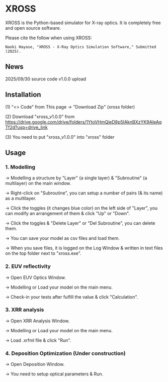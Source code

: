 # XROSS
XROSS is the Python-based simulator for X-ray optics. It is completely free and open source software. 

Please cite the follow when using XROSS:  

    Naoki Hayase, "XROSS - X-Ray Optics Simulation Software," Submitted (2025).

## News

2025/09/30 source code v1.0.0 upload 

## Installation

(1) "<> Code" from This page → "Download Zip" (xross folder)

(2) Download "xross_v1.0.0" from https://drive.google.com/drive/folders/1YtoVHmQieD8p5IAknBXzYK9AIeAqTf2d?usp=drive_link

(3) You need to put "xross_v1.0.0" into "xross" folder

## Usage

### 1. Modelling 
→ Modelling a structure by "Layer" (a single layer) & "Subroutine" (a multilayer) on the main window.

→ Right-click on "Subroutine", you can setup a number of pairs (& its name) as a multilayer.

→ Click the toggles (it changes blue color) on the left side of "Layer", you can modify an arrangement of them & click "Up" or "Down".

→ Click the toggles & "Delete Layer" or "Del Subroutine", you can delete them.

→ You can save your model as csv files and load them.

→ When you save files, it is logged on the Log Window & written in text files on the top folder next to "xross.exe".

### 2. EUV reflectivity 
→ Open EUV Optics Window. 

→ Modelling or Load your model on the main menu. 

→ Check-in your tests after fulfill the value & click "Calculation".

### 3. XRR analysis 
→ Open XRR Analysis Window. 

→ Modelling or Load your model on the main menu.

→ Load .xrfml file & click "Run".

### 4. Deposition Optimization (Under construction)
→ Open Deposition Window. 

→ You need to setup optical parameters & Run.


